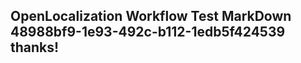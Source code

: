 <properties
ms.topic="hero-topic1"
ms.test1="hero-topic"
ms.test2="test"/>

## OpenLocalization Workflow Test MarkDown 48988bf9-1e93-492c-b112-1edb5f424539 thanks!
